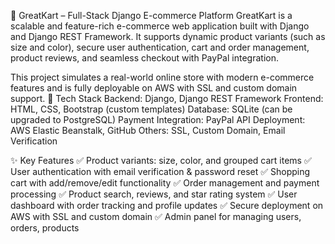 🛒 GreatKart – Full-Stack Django E-commerce Platform
GreatKart is a scalable and feature-rich e-commerce web application built with Django and Django REST Framework. It supports dynamic product variants (such as size and color), secure user authentication, cart and order management, product reviews, and seamless checkout with PayPal integration.

This project simulates a real-world online store with modern e-commerce features and is fully deployable on AWS with SSL and custom domain support.
🔧 Tech Stack
Backend: Django, Django REST Framework
Frontend: HTML, CSS, Bootstrap (custom templates)
Database: SQLite (can be upgraded to PostgreSQL)
Payment Integration: PayPal API
Deployment: AWS Elastic Beanstalk, GitHub
Others: SSL, Custom Domain, Email Verification

✨ Key Features
✅ Product variants: size, color, and grouped cart items
✅ User authentication with email verification & password reset
✅ Shopping cart with add/remove/edit functionality
✅ Order management and payment processing
✅ Product search, reviews, and star rating system
✅ User dashboard with order tracking and profile updates
✅ Secure deployment on AWS with SSL and custom domain
✅ Admin panel for managing users, orders, products

